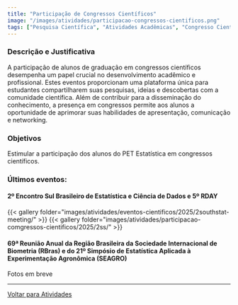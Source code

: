 ```yaml
---
title: "Participação de Congressos Científicos"
image: "/images/atividades/participacao-congressos-cientificos.png"
tags: ["Pesquisa Científica", "Atividades Acadêmicas", "Congresso Científico", "Desenvolvimento Acadêmico e Profissional"]
---
```

  
### **Descrição e Justificativa**
  
A participação de alunos de graduação em congressos científicos desempenha um papel crucial no desenvolvimento acadêmico e profissional. Estes eventos proporcionam uma plataforma única para estudantes compartilharem suas pesquisas, ideias e descobertas com a comunidade científica. Além de contribuir para a disseminação do conhecimento, a presença em congressos permite aos alunos a oportunidade de aprimorar suas habilidades de apresentação, comunicação e networking. 

### **Objetivos**

Estimular a participação dos alunos do PET Estatística em congressos científicos.

### Últimos eventos:

#### 2º Encontro Sul Brasileiro de Estatística e Ciência de Dados e 5º RDAY

{{< gallery folder="images/atividades/eventos-cientificos/2025/2southstat-meeting/" >}}
{{< gallery folder="images/atividades/participacao-comgressos-cientificos/2025/2ss/" >}}

#### 69ª Reunião Anual da Região Brasileira da Sociedade Internacional de Biometria (RBras) e do 21º Simpósio de Estatística Aplicada à Experimentação Agronômica (SEAGRO) 

Fotos em breve

---
[Voltar para Atividades](/atividades/)
